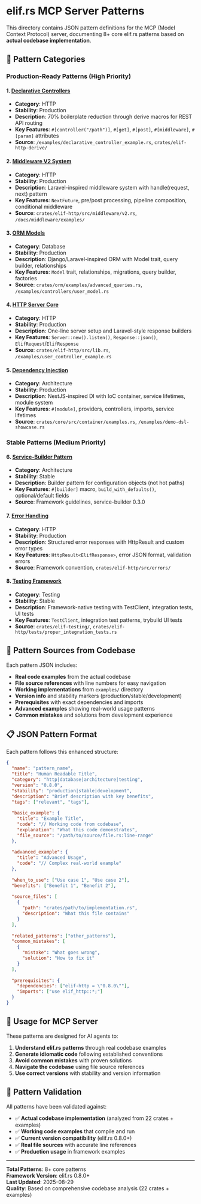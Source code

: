 # elif.rs MCP Server Patterns

This directory contains JSON pattern definitions for the MCP (Model Context Protocol) server, documenting 8+ core elif.rs patterns based on **actual codebase implementation**.

## 🎯 Pattern Categories

### **Production-Ready Patterns** (High Priority)

#### 1. [Declarative Controllers](./declarative_controllers.json)
- **Category**: HTTP
- **Stability**: Production
- **Description**: 70% boilerplate reduction through derive macros for REST API routing
- **Key Features**: `#[controller("/path")]`, `#[get]`, `#[post]`, `#[middleware]`, `#[param]` attributes
- **Source**: `/examples/declarative_controller_example.rs`, `crates/elif-http-derive/`

#### 2. [Middleware V2 System](./middleware_v2_system.json)
- **Category**: HTTP  
- **Stability**: Production
- **Description**: Laravel-inspired middleware system with handle(request, next) pattern
- **Key Features**: `NextFuture`, pre/post processing, pipeline composition, conditional middleware
- **Source**: `crates/elif-http/src/middleware/v2.rs`, `/docs/middleware/examples/`

#### 3. [ORM Models](./orm_models.json)
- **Category**: Database
- **Stability**: Production
- **Description**: Django/Laravel-inspired ORM with Model trait, query builder, relationships
- **Key Features**: `Model` trait, relationships, migrations, query builder, factories
- **Source**: `crates/orm/examples/advanced_queries.rs`, `/examples/controllers/user_model.rs`

#### 4. [HTTP Server Core](./http_server_core.json)  
- **Category**: HTTP
- **Stability**: Production
- **Description**: One-line server setup and Laravel-style response builders
- **Key Features**: `Server::new().listen()`, `Response::json()`, `ElifRequest`/`ElifResponse`
- **Source**: `crates/elif-http/src/lib.rs`, `/examples/user_controller_example.rs`

#### 5. [Dependency Injection](./dependency_injection.json)
- **Category**: Architecture
- **Stability**: Production  
- **Description**: NestJS-inspired DI with IoC container, service lifetimes, module system
- **Key Features**: `#[module]`, providers, controllers, imports, service lifetimes
- **Source**: `crates/core/src/container/examples.rs`, `/examples/demo-dsl-showcase.rs`

### **Stable Patterns** (Medium Priority)

#### 6. [Service-Builder Pattern](./service_builder_pattern.json)
- **Category**: Architecture
- **Stability**: Stable
- **Description**: Builder pattern for configuration objects (not hot paths)
- **Key Features**: `#[builder]` macro, `build_with_defaults()`, optional/default fields
- **Source**: Framework guidelines, service-builder 0.3.0

#### 7. [Error Handling](./error_handling.json)
- **Category**: HTTP
- **Stability**: Production
- **Description**: Structured error responses with HttpResult and custom error types
- **Key Features**: `HttpResult<ElifResponse>`, error JSON format, validation errors
- **Source**: Framework convention, `crates/elif-http/src/errors/`

#### 8. [Testing Framework](./testing_framework.json)
- **Category**: Testing
- **Stability**: Stable
- **Description**: Framework-native testing with TestClient, integration tests, UI tests
- **Key Features**: `TestClient`, integration test patterns, trybuild UI tests
- **Source**: `crates/elif-testing/`, `crates/elif-http/tests/proper_integration_tests.rs`

## 📁 Pattern Sources from Codebase

Each pattern JSON includes:

- **Real code examples** from the actual codebase
- **File source references** with line numbers for easy navigation  
- **Working implementations** from `examples/` directory
- **Version info** and stability markers (production/stable/development)
- **Prerequisites** with exact dependencies and imports
- **Advanced examples** showing real-world usage patterns
- **Common mistakes** and solutions from development experience

## 📋 JSON Pattern Format

Each pattern follows this enhanced structure:

```json
{
  "name": "pattern_name",
  "title": "Human Readable Title", 
  "category": "http|database|architecture|testing",
  "version": "0.8.0",
  "stability": "production|stable|development",
  "description": "Brief description with key benefits",
  "tags": ["relevant", "tags"],
  
  "basic_example": {
    "title": "Example Title",
    "code": "// Working code from codebase",
    "explanation": "What this code demonstrates",
    "file_source": "/path/to/source/file.rs:line-range"
  },
  
  "advanced_example": {
    "title": "Advanced Usage",
    "code": "// Complex real-world example"
  },
  
  "when_to_use": ["Use case 1", "Use case 2"],
  "benefits": ["Benefit 1", "Benefit 2"],
  
  "source_files": [
    {
      "path": "crates/path/to/implementation.rs",
      "description": "What this file contains"
    }
  ],
  
  "related_patterns": ["other_patterns"],
  "common_mistakes": [
    {
      "mistake": "What goes wrong",
      "solution": "How to fix it"
    }
  ],
  
  "prerequisites": {
    "dependencies": ["elif-http = \"0.8.0\""],
    "imports": ["use elif_http::*;"]
  }
}
```

## 🎯 Usage for MCP Server

These patterns are designed for AI agents to:

1. **Understand elif.rs patterns** through real codebase examples
2. **Generate idiomatic code** following established conventions  
3. **Avoid common mistakes** with proven solutions
4. **Navigate the codebase** using file source references
5. **Use correct versions** with stability and version information

## 🔧 Pattern Validation

All patterns have been validated against:
- ✅ **Actual codebase implementation** (analyzed from 22 crates + examples)
- ✅ **Working code examples** that compile and run
- ✅ **Current version compatibility** (elif.rs 0.8.0+)
- ✅ **Real file sources** with accurate line references
- ✅ **Production usage** in framework examples

---

**Total Patterns**: 8+ core patterns  
**Framework Version**: elif.rs 0.8.0+  
**Last Updated**: 2025-08-29  
**Quality**: Based on comprehensive codebase analysis (22 crates + examples)